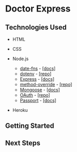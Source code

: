 # Doctor Express

<!-- Screenshots -->

## Technologies Used

* HTML
* CSS
* Node.js
  * [date-fns](https://www.npmjs.com/package/date-fn) - [[docs]](https://date-fns.org/docs/Getting-Started)                    
  * [dotenv](https://www.npmjs.com/package/dotenv) - [[repo]](https://github.com/motdotla/dotenv#readme)
  * [Express](https://www.npmjs.com/package/express) - [[docs]](http://expressjs.com/en/4x/api.html)
  * [method-override](https://www.npmjs.com/package/method-override) - [[repo]](https://github.com/expressjs/method-override)
  * [Mongoose](https://www.npmjs.com/package/mongoose) - [[docs]](https://mongoosejs.com/docs/guide.html)
  * [OAuth](https://www.npmjs.com/package/oauth) - [[repo]](https://github.com/ciaranj/node-oauth#readme)
  * [Passport](https://www.npmjs.com/package/passport) - [[docs]](http://www.passportjs.org/docs/)

* Heroku


## Getting Started


## Next Steps